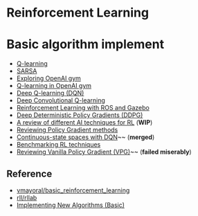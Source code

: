 # Reinforcement Learning


# Basic algorithm implement

- [Q-learning](https://github.com/vmayoral/basic_reinforcement_learning/blob/master/tutorial1/README.md)
- [SARSA](https://github.com/vmayoral/basic_reinforcement_learning/blob/master/tutorial2/README.md)
- [Exploring OpenAI gym](https://github.com/vmayoral/basic_reinforcement_learning/blob/master/tutorial3/README.md)
- [Q-learning in OpenAI gym](https://github.com/vmayoral/basic_reinforcement_learning/blob/master/tutorial4/README.md)
- [Deep Q-learning (DQN)](https://github.com/vmayoral/basic_reinforcement_learning/blob/master/tutorial5/README.md)
- [Deep Convolutional Q-learning](https://github.com/vmayoral/basic_reinforcement_learning/blob/master/tutorial6/README.md)
- [Reinforcement Learning with ROS and Gazebo](https://github.com/vmayoral/basic_reinforcement_learning/blob/master/tutorial7/README.md)
- [Deep Deterministic Policy Gradients (DDPG)](https://github.com/vmayoral/basic_reinforcement_learning/blob/master/tutorial9/README.md)
- [A review of different AI techniques for RL](https://github.com/vmayoral/basic_reinforcement_learning/blob/master/tutorial11/README.md) (**WIP**)
- [Reviewing Policy Gradient methods](https://github.com/vmayoral/basic_reinforcement_learning/blob/master/tutorial12/README.md)
- [Continuous-state spaces with DQN](https://github.com/vmayoral/basic_reinforcement_learning/blob/master/tutorial13/README.md)~~ (**merged**)
- [Benchmarking RL techniques](https://github.com/vmayoral/basic_reinforcement_learning/blob/master/tutorial14/README.md)
- [Reviewing Vanilla Policy Gradient (VPG)](https://github.com/vmayoral/basic_reinforcement_learning/blob/master/tutorial15/README.md)~~ (**failed miserably**)

## Reference
- [vmayoral/basic_reinforcement_learning](https://github.com/vmayoral/basic_reinforcement_learning)
- [rll/rllab](https://github.com/rll/rllab)
- [Implementing New Algorithms (Basic)](https://rllab.readthedocs.io/en/latest/user/implement_algo_basic.html)
